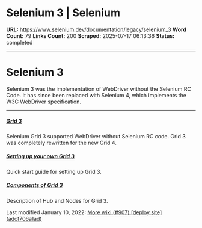 # Selenium 3 | Selenium

**URL:** https://www.selenium.dev/documentation/legacy/selenium_3
**Word Count:** 79
**Links Count:** 200
**Scraped:** 2025-07-17 06:13:36
**Status:** completed

---

# Selenium 3

Selenium 3 was the implementation of WebDriver without the Selenium RC Code. It has since been replaced with Selenium 4, which implements the W3C WebDriver specification.

* * *

##### [Grid 3](https://www.selenium.dev/documentation/legacy/selenium_3/grid_3/)

Selenium Grid 3 supported WebDriver without Selenium RC code. Grid 3 was completely rewritten for the new Grid 4.

##### [Setting up your own Grid 3](https://www.selenium.dev/documentation/legacy/selenium_3/grid_setup/)

Quick start guide for setting up Grid 3.

##### [Components of Grid 3](https://www.selenium.dev/documentation/legacy/selenium_3/grid_components/)

Description of Hub and Nodes for Grid 3.

Last modified January 10, 2022: [More wiki \(\#907\) \[deploy site\] \(adcf706a1ad\)](https://github.com/SeleniumHQ/seleniumhq.github.io/commit/adcf706a1ad907d028dc57d10201a265972432af)